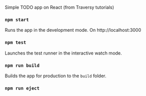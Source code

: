 Simple TODO app on React (from Traversy tutorials)

### `npm start`

Runs the app in the development mode.
On http://localhost:3000

### `npm test`

Launches the test runner in the interactive watch mode.

### `npm run build`

Builds the app for production to the `build` folder.

### `npm run eject`